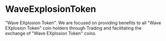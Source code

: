 # WaveExplosionToken
"Wave EXplosion Token".  We are focused on providing benefits to all "Wave EXplosion Token" coin holders through Trading and facilitating the exchange of "Wave EXplosion Token" coins.
